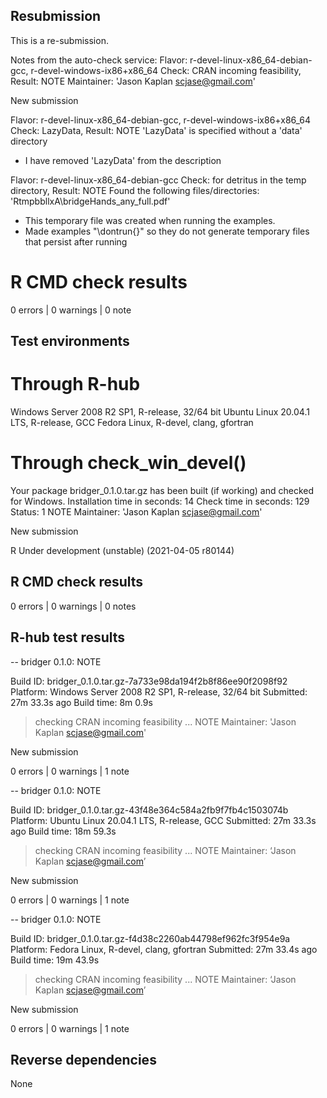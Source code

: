 ## Resubmission
This is a re-submission. 

Notes from the auto-check service:
Flavor: r-devel-linux-x86_64-debian-gcc, r-devel-windows-ix86+x86_64
Check: CRAN incoming feasibility, Result: NOTE
  Maintainer: 'Jason Kaplan <scjase@gmail.com>'

  New submission

Flavor: r-devel-linux-x86_64-debian-gcc, r-devel-windows-ix86+x86_64
Check: LazyData, Result: NOTE
    'LazyData' is specified without a 'data' directory
    
* I have removed 'LazyData' from the description

Flavor: r-devel-linux-x86_64-debian-gcc
Check: for detritus in the temp directory, Result: NOTE
  Found the following files/directories:
    'RtmpbbllxA\bridgeHands_any_full.pdf'
    
* This temporary file was created when running the examples. 
* Made examples "\dontrun{}" so they do not generate temporary files that persist after running


# R CMD check results
0 errors | 0 warnings | 0 note

## Test environments
# Through R-hub
Windows Server 2008 R2 SP1, R-release, 32/64 bit
Ubuntu Linux 20.04.1 LTS, R-release, GCC
Fedora Linux, R-devel, clang, gfortran

# Through check_win_devel()
Your package bridger_0.1.0.tar.gz has been built (if working) and checked for Windows.
Installation time in seconds: 14
Check time in seconds: 129
Status: 1 NOTE
Maintainer: 'Jason Kaplan <scjase@gmail.com>'

New submission

R Under development (unstable) (2021-04-05 r80144)

## R CMD check results
0 errors | 0 warnings | 0 notes

## R-hub test results
-- bridger 0.1.0: NOTE

  Build ID: 	bridger_0.1.0.tar.gz-7a733e98da194f2b8f86ee90f2098f92
  Platform: 	Windows Server 2008 R2 SP1, R-release, 32/64 bit
  Submitted:  27m 33.3s ago
  Build time: 8m 0.9s

> checking CRAN incoming feasibility ... NOTE
  Maintainer: 'Jason Kaplan <scjase@gmail.com>'
  
  New submission

0 errors | 0 warnings | 1 note

-- bridger 0.1.0: NOTE

  Build ID:   bridger_0.1.0.tar.gz-43f48e364c584a2fb9f7fb4c1503074b
  Platform:   Ubuntu Linux 20.04.1 LTS, R-release, GCC
  Submitted:  27m 33.3s ago
  Build time: 18m 59.3s

> checking CRAN incoming feasibility ... NOTE
  Maintainer: ‘Jason Kaplan <scjase@gmail.com>’
  
  New submission

0 errors | 0 warnings | 1 note

-- bridger 0.1.0: NOTE

  Build ID:   bridger_0.1.0.tar.gz-f4d38c2260ab44798ef962fc3f954e9a
  Platform:   Fedora Linux, R-devel, clang, gfortran
  Submitted:  27m 33.4s ago
  Build time: 19m 43.9s

> checking CRAN incoming feasibility ... NOTE
  Maintainer: ‘Jason Kaplan <scjase@gmail.com>’
  
  New submission

0 errors | 0 warnings | 1 note

## Reverse dependencies
None
